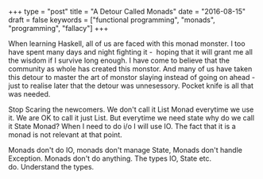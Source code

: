 +++
type = "post"
title = "A Detour Called Monads"
date = "2016-08-15"
draft = false
keywords = ["functional programming", "monads", "programming", "fallacy"]
+++

When learning Haskell, all of us are faced with this monad monster. I too have spent many days and night fighting it -  hoping that it will grant me all the wisdom if I survive long enough. I have come to believe that the community as whole has created this monstor. And many of us have taken this detour to master the art of monstor slaying instead of going on ahead - just to realise later that the detour was unnesessory. Pocket knife is all that was needed.

Stop Scaring the newcomers. We don't call it List Monad everytime we use it. We are OK to call it just List. But everytime we need state why do we call it State Monad? When I need to do i/o I will use IO. The fact that it is a monad is not relevant at that point.

Monads don't do IO, monads don't manage State, Monads don't handle Exception. Monads don't do anything. The types IO, State etc. do. Understand the types.
